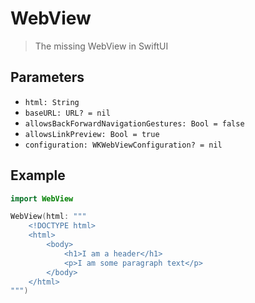 # WebView

> The missing WebView in SwiftUI

## Parameters

- `html: String`
- `baseURL: URL? = nil`
- `allowsBackForwardNavigationGestures: Bool = false`
- `allowsLinkPreview: Bool = true`
- `configuration: WKWebViewConfiguration? = nil`

## Example

```swift
import WebView

WebView(html: """
	<!DOCTYPE html>
	<html>
		<body>
        	<h1>I am a header</h1>
            <p>I am some paragraph text</p>
        </body>
	</html>
""")
```
